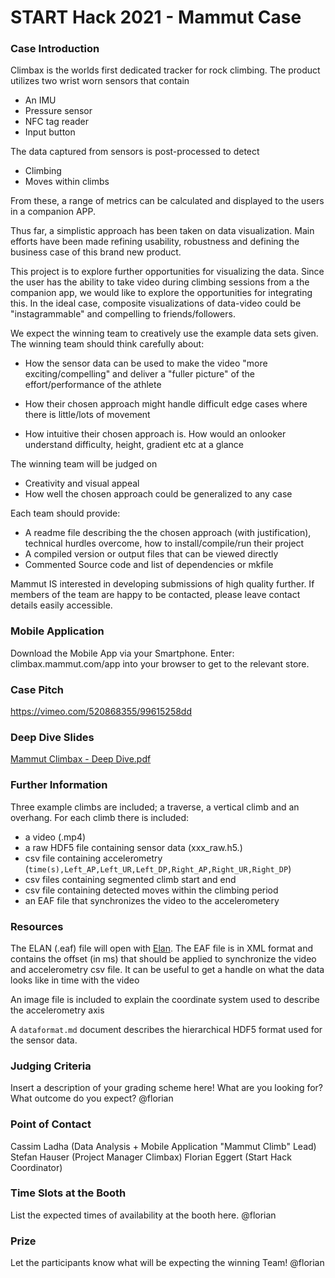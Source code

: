 # START Hack 2021 - Mammut Case

### Case Introduction
Climbax is the worlds first dedicated tracker for rock climbing. 
The product utilizes two wrist worn sensors that contain
 - An IMU
 - Pressure sensor
 - NFC tag reader
 - Input button

The data captured from sensors is post-processed to detect
 - Climbing
 - Moves within climbs

From these, a range of metrics can be calculated and displayed to the users in a companion APP. 

Thus far, a simplistic approach has been taken on data visualization. Main efforts have been made refining usability, robustness and defining the business case of this brand new product.

This project is to explore further opportunities for visualizing the data. Since the user has the ability to take video during climbing sessions from a the companion app, we would like to explore the opportunities for integrating this. In the ideal case, composite visualizations of data-video could be "instagrammable" and compelling to friends/followers.

We expect the winning team to creatively use the example data sets given. The winning team should think carefully about:

- How the sensor data can be used to make the video "more exciting/compelling" and deliver a "fuller picture" of the effort/performance of the athlete

- How their chosen approach might handle difficult edge cases where there is little/lots of movement

- How intuitive their chosen approach is. How would an onlooker understand difficulty, height, gradient etc at a glance

The winning team will be judged on 
 - Creativity and visual appeal
 - How well the chosen approach could be generalized to any case

Each team should provide:

- A readme file describing the the chosen approach (with justification), technical hurdles overcome, how to install/compile/run their project
- A compiled version or output files that can be viewed directly
- Commented Source code and list of dependencies or mkfile


Mammut IS interested in developing submissions of high quality further. If members of the team are happy to be contacted, please leave contact details easily accessible.

### Mobile Application

Download the Mobile App via your Smartphone.
Enter: climbax.mammut.com/app into your browser to get to the relevant store.

### Case Pitch

https://vimeo.com/520868355/99615258dd

### Deep Dive Slides

[Mammut Climbax - Deep Dive.pdf](https://github.com/START-Global/MAMMUT-STARTHACK21/files/6159513/Mammut.Climbax.-.Deep.Dive.pdf)

### Further Information
Three example climbs are included; a traverse, a vertical climb and an overhang. For each climb there is included:
 - a video (.mp4)
 - a raw HDF5 file containing sensor data (xxx_raw.h5.)
 - csv file containing accelerometry (`time(s),Left_AP,Left_UR,Left_DP,Right_AP,Right_UR,Right_DP`)
 - csv files containing segmented climb start and end
 - csv file containing detected moves within the climbing period
 - an EAF file that synchronizes the video to the accelerometery


### Resources
The ELAN (.eaf) file will open with [Elan](https://archive.mpi.nl/tla/elan/download). The EAF file is in XML format and contains the offset (in ms) that should be applied to synchronize the video and accelerometry csv file. It can be useful to get a handle on what the data looks like in time with the video

An image file is included to explain the coordinate system used to describe the accelerometry axis

A `dataformat.md` document describes the hierarchical HDF5 format used for the sensor data.


### Judging Criteria
Insert a description of your grading scheme here! What are you looking for? What outcome do you expect?
@florian

### Point of Contact
Cassim Ladha (Data Analysis + Mobile Application "Mammut Climb" Lead)
Stefan Hauser (Project Manager Climbax)
Florian Eggert (Start Hack Coordinator)

### Time Slots at the Booth
List the expected times of availability at the booth here.
@florian

### Prize
Let the participants know what will be expecting the winning Team!
@florian
